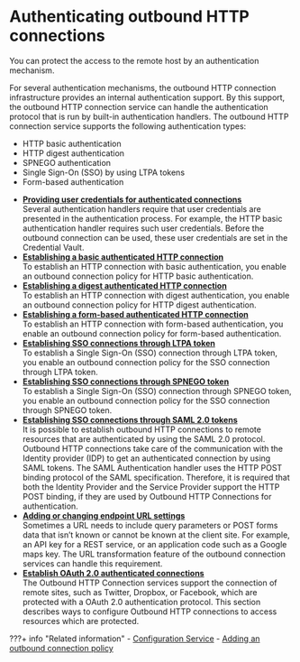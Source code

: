 # Authenticating outbound HTTP connections

You can protect the access to the remote host by an authentication mechanism.

For several authentication mechanisms, the outbound HTTP connection infrastructure provides an internal authentication support. By this support, the outbound HTTP connection service can handle the authentication protocol that is run by built-in authentication handlers. The outbound HTTP connection service supports the following authentication types:

-   HTTP basic authentication
-   HTTP digest authentication
-   SPNEGO authentication
-   Single Sign-On (SSO) by using LTPA tokens
-   Form-based authentication

[]()

-   **[Providing user credentials for authenticated connections](outbhttp_auth_prv_ucreds.md)**  
Several authentication handlers require that user credentials are presented in the authentication process. For example, the HTTP basic authentication handler requires such user credentials. Before the outbound connection can be used, these user credentials are set in the Credential Vault.
-   **[Establishing a basic authenticated HTTP connection](outbhttp_auth_est_base_auth.md)**  
To establish an HTTP connection with basic authentication, you enable an outbound connection policy for HTTP basic authentication.
-   **[Establishing a digest authenticated HTTP connection](outbhttp_auth_est_digest_auth.md)**  
To establish an HTTP connection with digest authentication, you enable an outbound connection policy for HTTP digest authentication.
-   **[Establishing a form-based authenticated HTTP connection](outbhttp_auth_est_form_based_auth.md)**  
To establish an HTTP connection with form-based authentication, you enable an outbound connection policy for form-based authentication.
-   **[Establishing SSO connections through LTPA token](outbhttp_auth_est_sso_ltpa_tok.md)**  
To establish a Single Sign-On \(SSO\) connection through LTPA token, you enable an outbound connection policy for the SSO connection through LTPA token.
-   **[Establishing SSO connections through SPNEGO token](outbhttp_auth_est_sso_spnego_tok.md)**  
To establish a Single Sign-On \(SSO\) connection through SPNEGO token, you enable an outbound connection policy for the SSO connection through SPNEGO token.
-   **[Establishing SSO connections through SAML 2.0 tokens](../authenticating_outbound_http_connections/establish_sso_connections_thru_SAML20_tokens/index.md)**  
It is possible to establish outbound HTTP connections to remote resources that are authenticated by using the SAML 2.0 protocol. Outbound HTTP connections take care of the communication with the Identity provider \(IDP\) to get an authenticated connection by using SAML tokens. The SAML Authentication handler uses the HTTP POST binding protocol of the SAML specification. Therefore, it is required that both the Identity Provider and the Service Provider support the HTTP POST binding, if they are used by Outbound HTTP Connections for authentication.
-   **[Adding or changing endpoint URL settings](outbound_http_adding_endpoint_url.md)**  
Sometimes a URL needs to include query parameters or POST forms data that isn’t known or cannot be known at the client site. For example, an API key for a REST service, or an application code such as a Google maps key. The URL transformation feature of the outbound connection services can handle this requirement.
-   **[Establish OAuth 2.0 authenticated connections](../authenticating_outbound_http_connections/establish_oauth2_authenticated_connections/index.md)**  
The Outbound HTTP Connection services support the connection of remote sites, such as Twitter, Dropbox, or Facebook, which are protected with a OAuth 2.0 authentication protocol. This section describes ways to configure Outbound HTTP connections to access resources which are protected.


???+ info "Related information"
    - [Configuration Service](../../../../../deploy_dx/manage/config_portal_behavior/service_config_properties/portal_svc_cfg/cfg_svc/index.md)
    - [Adding an outbound connection policy](../../outbound_http_connection/cfg_outbound_http_connections/sample_admin_tasks/outbhttp_cfgsmptsk_add_ob_conn_plcy.md)

